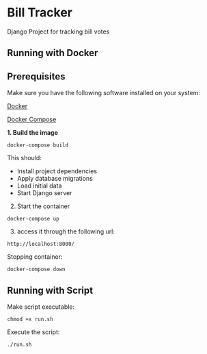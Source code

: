 # Bill Tracker

Django Project for tracking bill votes

## Running with Docker

## Prerequisites

Make sure you have the following software installed on your system:

[Docker](https://www.docker.com/)

[Docker Compose](https://docs.docker.com/compose/)

**1. Build the image**
```
docker-compose build
```
This should:
- Install project dependencies
- Apply database migrations
- Load initial data
- Start Django server
  
2. Start the container
```
docker-compose up
```
3. access it through the following url:
```
http://localhost:8000/
```

Stopping container:
```
docker-compose down
```
## Running with Script

Make script executable:

```
chmod +x run.sh
```

Execute the script:
```
./run.sh
```
